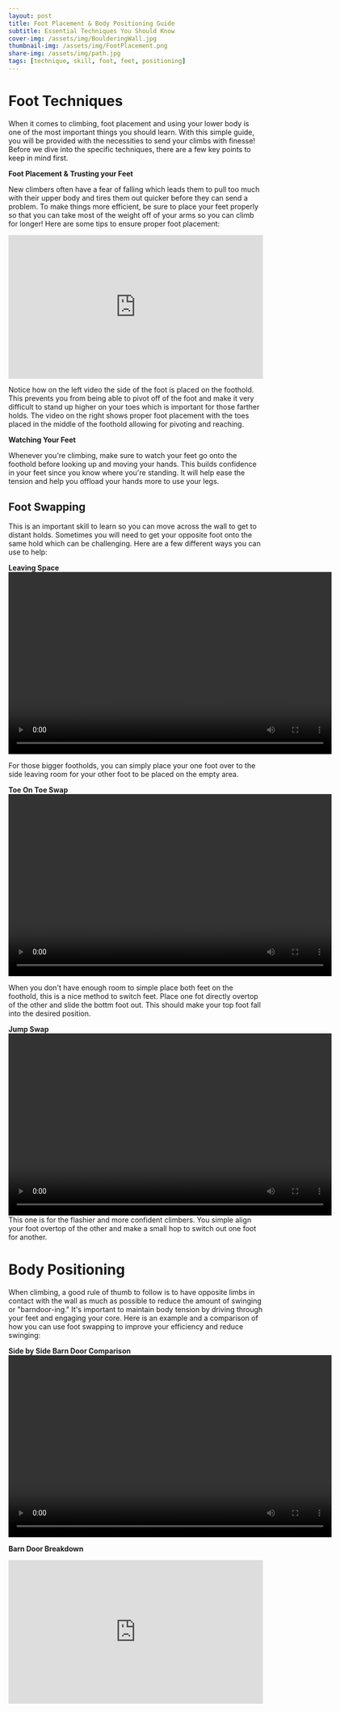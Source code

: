 ```yaml
---
layout: post
title: Foot Placement & Body Positioning Guide
subtitle: Essential Techniques You Should Know
cover-img: /assets/img/BoulderingWall.jpg
thumbnail-img: /assets/img/FootPlacement.png
share-img: /assets/img/path.jpg
tags: [technique, skill, foot, feet, positioning]
---
```

# Foot Techniques

When it comes to climbing, foot placement and using your lower body is one of the most important things you should learn. With this simple guide, you will be provided with the necessities to send your climbs with finesse! Before we dive into the specific techniques, there are a few key points to keep in mind first. 

**Foot Placement & Trusting your Feet**

New climbers often have a fear of falling which leads them to pull too much with their upper body and tires them out quicker before they can send a problem. To make things more efficient, be sure to place your feet properly so that you can take most of the weight off of your arms so you can climb for longer! Here are some tips to ensure proper foot placement:

<div style="position:relative;height:0;padding:56.25% 0 0 0;"><iframe src="https://www.dartfish.tv/Embed?CR=p191109c538461m7988269&VW=100%&VH=100%&sh=li&aid=accd8f56-2bc5-4737-8a9e-8693ca6b194f" style="position:absolute;display:block;width:100%;height:100%;max-width:100%;max-height:100%;left:0;right:0;top:0;bottom:0;margin:auto;" frameborder="0" allowfullscreen ></iframe></div>

Notice how on the left video the side of the foot is placed on the foothold. This prevents you from being able to pivot off of the foot and make it very difficult to stand up higher on your toes which is important for those farther holds. The video on the right shows proper foot placement with the toes placed in the middle of the foothold allowing for pivoting and reaching. 


**Watching Your Feet**

Whenever you're climbing, make sure to watch your feet go onto the foothold before looking up and moving your hands. This builds confidence in your feet since you know where you're standing. It will help ease the tension and help you offload your hands more to use your legs. 

## Foot Swapping
This is an important skill to learn so you can move across the wall to get to distant holds. Sometimes you will need to get your opposite foot onto the same hold which can be challenging. Here are a few different ways you can use to help:

**Leaving Space**
<video width="640" height="360" controls>
  <source src="https://user-images.githubusercontent.com/123664793/231066561-8fa22a5e-df99-4cb7-a829-ac21b763dddc.mp4" type="video/mp4">
</video>

For those bigger footholds, you can simply place your one foot over to the side leaving room for your other foot to be placed on the empty area. 

**Toe On Toe Swap**
<video width="640" height="360" controls>
  <source src="https://user-images.githubusercontent.com/123664793/231069081-cf0f47cf-4e07-4f72-a04c-ac7f9094136c.mp4" type="video/mp4">
</video>

When you don't have enough room to simple place both feet on the foothold, this is a nice method to switch feet. Place one fot directly overtop of the other and slide the bottm foot out. This should make your top foot fall into the desired position. 

**Jump Swap**
<video width="640" height="360" controls>
  <source src="https://user-images.githubusercontent.com/123664793/231069239-d2f527a7-4be8-4631-afeb-29070f1d4fd0.mp4" type="video/mp4">
</video>
This one is for the flashier and more confident climbers. You simple align your foot overtop of the other and make a small hop to switch out one foot for another. 

# Body Positioning
When climbing, a good rule of thumb to follow is to have opposite limbs in contact with the wall as much as possible to reduce the amount of swinging or "barndoor-ing." It's important to maintain body tension by driving through your feet and engaging your core. Here is an example and a comparison of how you can use foot swapping to improve your efficiency and reduce swinging:

**Side by Side Barn Door Comparison**
  <video width="640" height="360" controls>
   <source src="https://user-images.githubusercontent.com/123664793/231242131-03ee8302-6185-462c-bc8b-3bab9228768e.mp4" type="video/mp4">
  </video>

**Barn Door Breakdown**
<div style="position:relative;height:0;padding:56.25% 0 0 0;"><iframe src="https://www.dartfish.tv/Embed?CR=p191109c538461m7989847&VW=100%&VH=100%&sh=li&aid=accd8f56-2bc5-4737-8a9e-8693ca6b194f" style="position:absolute;display:block;width:100%;height:100%;max-width:100%;max-height:100%;left:0;right:0;top:0;bottom:0;margin:auto;" frameborder="0" allowfullscreen ></iframe></div>
